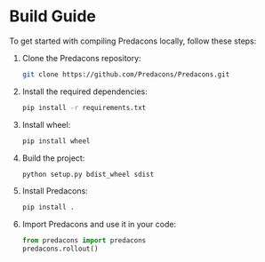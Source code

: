 # Build Guide

To get started with compiling Predacons locally, follow these steps:

1. Clone the Predacons repository:
    ```bash
    git clone https://github.com/Predacons/Predacons.git
    ```

2. Install the required dependencies:
    ```bash
    pip install -r requirements.txt
    ```

3. Install wheel:
    ```bash
    pip install wheel
    ```

4. Build the project:
    ```bash
    python setup.py bdist_wheel sdist
    ```

5. Install Predacons:
    ```bash
    pip install .
    ```

6. Import Predacons and use it in your code:
    ```python
    from predacons import predacons
    predacons.rollout()
    ```